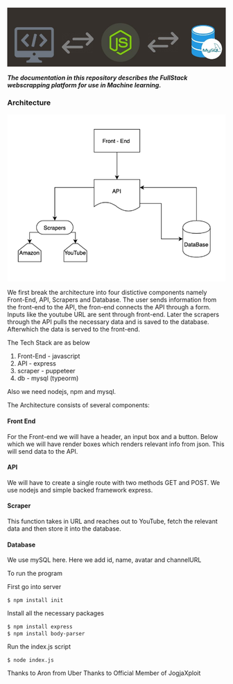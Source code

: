 ![logo](node.png)

***The documentation  in this repository describes the FullStack webscrapping platform for use in Machine learning.***

### Architecture 

![architecture diagram](diagram.png)

We first break the architecture into four distictive components namely Front-End, API, Scrapers and Database. The user sends information from the front-end to the API, the fron-end connects the API through a form. Inputs like the youtube URL are sent through front-end. Later the scrapers through the API pulls the necessary data and is saved to the database. Afterwhich the data is served to the front-end.

The Tech Stack are as below 

1. Front-End - javascript
2. API - express
3. scraper - puppeteer
4. db - mysql (typeorm)

Also we need nodejs, npm and mysql.

The Architecture consists of several components:

#### Front End
For the Front-end we will have a header, an input box and a button. Below which we will have render boxes which renders relevant info from json. This will send data to the API.

#### API
We will have to create a single route with two methods GET and POST. We use nodejs and simple backed framework express. 


#### Scraper 
This function takes in URL and reaches out to YouTube, fetch the relevant data and then store it into the database.

#### Database
We use mySQL here. Here we add id, name, avatar and channelURL


To run the program 

First go into server

```
$ npm install init
```

Install all the necessary packages

```
$ npm install express
$ npm install body-parser
```
Run the index.js script

```
$ node index.js
```

Thanks to Aron from Uber 
Thanks to Official Member of JogjaXploit
